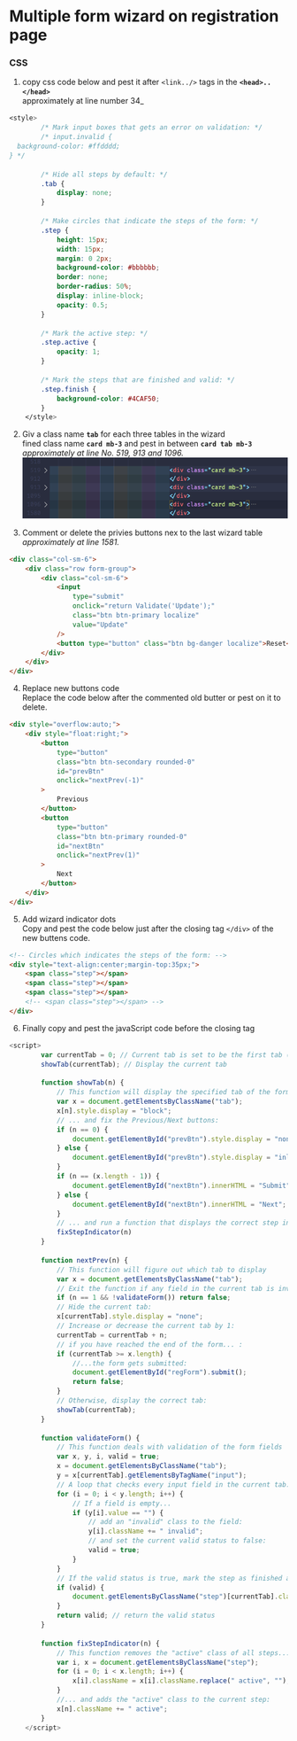 # Multiple form wizard on registration page

### CSS

1. copy css code below and pest it after `<link../>` tags in the **`<head>..</head>`**</br>
approximately at line number 34_

```css
<style>
        /* Mark input boxes that gets an error on validation: */
        /* input.invalid {
  background-color: #ffdddd;
} */

        /* Hide all steps by default: */
        .tab {
            display: none;
        }

        /* Make circles that indicate the steps of the form: */
        .step {
            height: 15px;
            width: 15px;
            margin: 0 2px;
            background-color: #bbbbbb;
            border: none;
            border-radius: 50%;
            display: inline-block;
            opacity: 0.5;
        }

        /* Mark the active step: */
        .step.active {
            opacity: 1;
        }

        /* Mark the steps that are finished and valid: */
        .step.finish {
            background-color: #4CAF50;
        }
    </style>
```

2. Giv a class name **`tab`** for each three tables in the wizard</br>
   fined class name **`card mb-3`** and pest in between **`card tab mb-3`**</br> _approximately at line No. 519, 913 and 1096._
   ![card tab mb-3](./tab.png)

3. Comment or delete the privies buttons nex to the last wizard table</br>
   _approximately at line 1581._

```html
<div class="col-sm-6">
	<div class="row form-group">
		<div class="col-sm-6">
			<input
				type="submit"
				onclick="return Validate('Update');"
				class="btn btn-primary localize"
				value="Update"
			/>
			<button type="button" class="btn bg-danger localize">Reset</button>
		</div>
	</div>
</div>
```

4. Replace new buttons code</br>
   Replace the code below after the commented old butter or pest on it to delete.

```html
<div style="overflow:auto;">
	<div style="float:right;">
		<button
			type="button"
			class="btn btn-secondary rounded-0"
			id="prevBtn"
			onclick="nextPrev(-1)"
		>
			Previous
		</button>
		<button
			type="button"
			class="btn btn-primary rounded-0"
			id="nextBtn"
			onclick="nextPrev(1)"
		>
			Next
		</button>
	</div>
</div>
```

5. Add wizard indicator dots</br> Copy and pest the code below just after the closing tag `</div>` of the new buttens code.   

````html
<!-- Circles which indicates the steps of the form: -->
<div style="text-align:center;margin-top:35px;">
	<span class="step"></span>
	<span class="step"></span>
	<span class="step"></span>
	<!-- <span class="step"></span> -->
</div>
````
6. Finally copy and pest the javaScript code before the closing </body> tag 

```javaScript
<script>
        var currentTab = 0; // Current tab is set to be the first tab (0)
        showTab(currentTab); // Display the current tab

        function showTab(n) {
            // This function will display the specified tab of the form ...
            var x = document.getElementsByClassName("tab");
            x[n].style.display = "block";
            // ... and fix the Previous/Next buttons:
            if (n == 0) {
                document.getElementById("prevBtn").style.display = "none";
            } else {
                document.getElementById("prevBtn").style.display = "inline";
            }
            if (n == (x.length - 1)) {
                document.getElementById("nextBtn").innerHTML = "Submit";
            } else {
                document.getElementById("nextBtn").innerHTML = "Next";
            }
            // ... and run a function that displays the correct step indicator:
            fixStepIndicator(n)
        }

        function nextPrev(n) {
            // This function will figure out which tab to display
            var x = document.getElementsByClassName("tab");
            // Exit the function if any field in the current tab is invalid:
            if (n == 1 && !validateForm()) return false;
            // Hide the current tab:
            x[currentTab].style.display = "none";
            // Increase or decrease the current tab by 1:
            currentTab = currentTab + n;
            // if you have reached the end of the form... :
            if (currentTab >= x.length) {
                //...the form gets submitted:
                document.getElementById("regForm").submit();
                return false;
            }
            // Otherwise, display the correct tab:
            showTab(currentTab);
        }

        function validateForm() {
            // This function deals with validation of the form fields
            var x, y, i, valid = true;
            x = document.getElementsByClassName("tab");
            y = x[currentTab].getElementsByTagName("input");
            // A loop that checks every input field in the current tab:
            for (i = 0; i < y.length; i++) {
                // If a field is empty...
                if (y[i].value == "") {
                    // add an "invalid" class to the field:
                    y[i].className += " invalid";
                    // and set the current valid status to false:
                    valid = true;
                }
            }
            // If the valid status is true, mark the step as finished and valid:
            if (valid) {
                document.getElementsByClassName("step")[currentTab].className += " finish";
            }
            return valid; // return the valid status
        }

        function fixStepIndicator(n) {
            // This function removes the "active" class of all steps...
            var i, x = document.getElementsByClassName("step");
            for (i = 0; i < x.length; i++) {
                x[i].className = x[i].className.replace(" active", "");
            }
            //... and adds the "active" class to the current step:
            x[n].className += " active";
        }
    </script>
```
